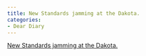 ```yaml
---
title: New Standards jamming at the Dakota.
categories:
- Dear Diary
---
```


[New Standards jamming at the Dakota.](http://www.tumblr.com/audio_file/67586509/z3ooRJ7nei4x9q4uB44ze4rG)
